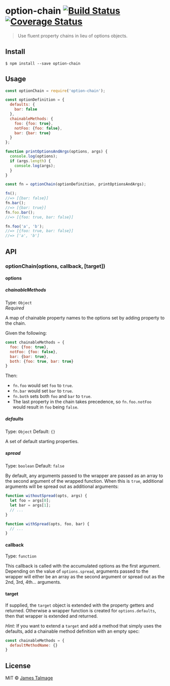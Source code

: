# option-chain [![Build Status](https://travis-ci.org/avajs/option-chain.svg?branch=master)](https://travis-ci.org/avajs/option-chain) [![Coverage Status](https://coveralls.io/repos/avajs/option-chain/badge.svg?branch=master&service=github)](https://coveralls.io/github/avajs/option-chain?branch=master)

> Use fluent property chains in lieu of options objects. 


## Install

```
$ npm install --save option-chain
```


## Usage

```js
const optionChain = require('option-chain');

const optionDefinition = {
  defaults: {
    bar: false
  },
  chainableMethods: {
    foo: {foo: true},
    notFoo: {foo: false},
    bar: {bar: true}
  }
};

function printOptionsAndArgs(options, args) {
  console.log(options);
  if (args.length) {
    console.log(args);
  }
}

const fn = optionChain(optionDefinition, printOptionsAndArgs);

fn();
//=> [{bar: false}]
fn.bar();
//=> [{bar: true}]
fn.foo.bar();
//=> [{foo: true, bar: false}]

fn.foo('a', 'b');
//=> [{foo: true, bar: false}]
//=> ['a', 'b']
```


## API

### optionChain(options, callback, [target])

#### options

##### chainableMethods

Type: `Object`    
*Required*

A map of chainable property names to the options set by adding property to the chain.

Given the following:

```js
const chainableMethods = {
  foo: {foo: true},
  notFoo: {foo: false},
  bar: {bar: true},
  both: {foo: true, bar: true}
}
```

Then:

- `fn.foo` would set `foo` to `true`.
- `fn.bar` would set `bar` to `true`.
- `fn.both` sets both `foo` and `bar` to `true`.
- The last property in the chain takes precedence, so `fn.foo.notFoo` would result in `foo` being `false`. 


##### defaults

Type: `Object`
Default: `{}`

A set of default starting properties.

##### spread

Type: `boolean`
Default: `false`

By default, any arguments passed to the wrapper are passed as an array to the second argument of the wrapped function. When this is `true`, additional arguments will be spread out as additional arguments:

```js
function withoutSpread(opts, args) {
  let foo = args[0];
  let bar = args[1];
  // ...
}

function withSpread(opts, foo, bar) {
  // ...
}
```

#### callback

Type: `function`

This callback is called with the accumulated options as the first argument. Depending on the value of `options.spread`, arguments passed to the wrapper will either be an array as the second argument or spread out as the 2nd, 3rd, 4th... arguments.

#### target

If supplied, the `target` object is extended with the property getters and returned. Otherwise a wrapper function is created for `options.defaults`, then that wrapper is extended and returned.

*Hint:* If you want to extend a `target` and add a method that simply uses the defaults, add a chainable method definition with an empty spec: 

```js
const chainableMethods = {
  defaultMethodName: {}
}
```

## License

MIT © [James Talmage](http://github.com/jamestalmage)
